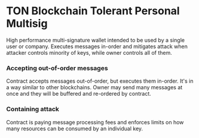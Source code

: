 # TON Blockchain Tolerant Personal Multisig

High performance multi-signature wallet intended to be used by a single user or
company. Executes messages in-order and mitigates attack when attacker
controls minority of keys, while owner controls all of them.

### Accepting out-of-order messages

Contract accepts messages out-of-order, but executes them in-order. It's in a
way similar to other blockchains. Owner may send many messages at once and they
will be buffered and re-ordered by contract.

### Containing attack

Contract is paying message processing fees and enforces limits on how many
resources can be consumed by an individual key.
